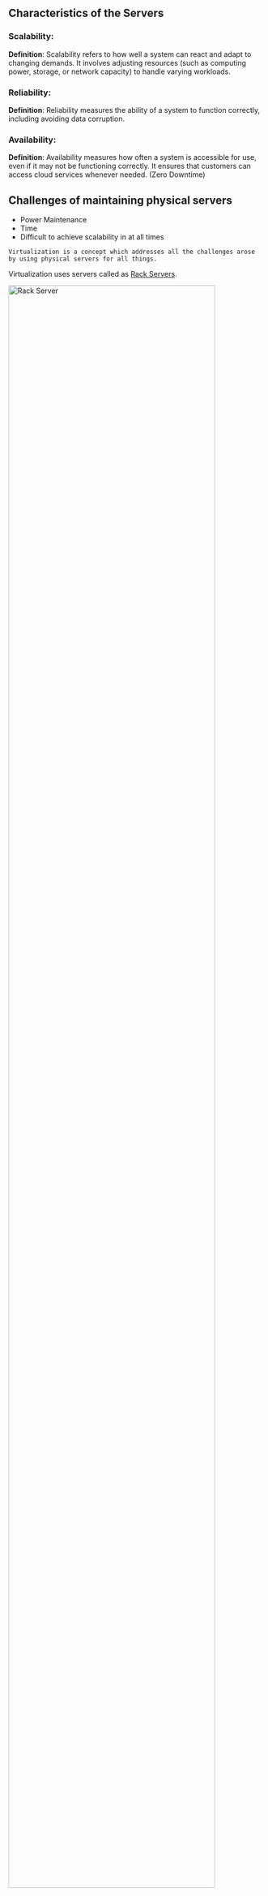 <!--
  Author: omteja04
  Created on: 13-06-2024 10:39:42
  Description: Servers
-->

## Characteristics of the Servers

### Scalability:

**Definition**: Scalability refers to how well a system can react and adapt to changing demands. It involves adjusting resources (such as computing power, storage, or network capacity) to handle varying workloads.

### Reliability:

**Definition**: Reliability measures the ability of a system to function correctly, including avoiding data corruption.

### Availability:

**Definition**: Availability measures how often a system is accessible for use, even if it may not be functioning correctly. It ensures that customers can access cloud services whenever needed. (Zero Downtime)

## Challenges of maintaining physical servers

- Power Maintenance
- Time
- Difficult to achieve scalability in at all times

`Virtualization is a concept which addresses all the challenges arose by using physical servers for all things.`

Virtualization uses servers called as [Rack Servers](https://th.bing.com/th/id/OIP.WE1E1W_gWXKTnHaVnezMigHaHa?rs=1&pid=ImgDetMain).

<a href="https://www.dell.com/en-in/work/shop/ipovw/poweredge-r740" style="align:center">
<img src = "https://i.dell.com/is/image/DellContent/content/dam/images/products/servers/poweredge/r740/dellemc-per740-24x25-bezel-lcd-2-above-ff-bold-reflection.psd?fmt=pjpg&pscan=auto&scl=1&wid=4600&hei=2504&qlt=100,1&resMode=sharp2&size=4600,2504&chrss=full&imwidth=5000" alt="Rack Server" width=90% /></a>
